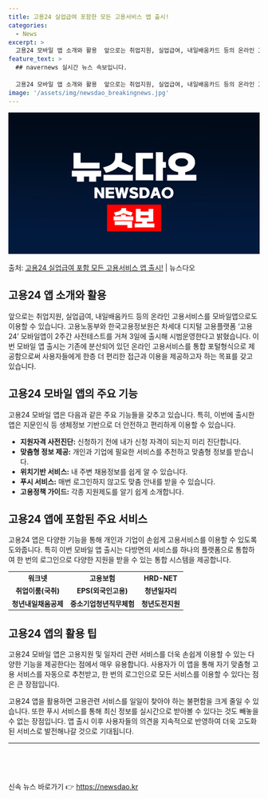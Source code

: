 ```yaml
---
title: 고용24 실업급여 포함한 모든 고용서비스 앱 출시!
categories:
  - News
excerpt: >
  고용24 모바일 앱 소개와 활용  앞으로는 취업지원, 실업급여, 내일배움카드 등의 온라인 고용서비스를 모바일…
feature_text: >
  ## navernews 실시간 뉴스 속보입니다.

  고용24 모바일 앱 소개와 활용  앞으로는 취업지원, 실업급여, 내일배움카드 등의 온라인 고용서비스를 모바일…
image: '/assets/img/newsdao_breakingnews.jpg'
---
```


![뉴스다오 속보](/assets/img/newsdao_breakingnews.jpg)

<p>출처: <a href="https://newsdao.kr/4580" rel="dofollow">고용24 실업급여 포함 모든 고용서비스 앱 출시!</a> | 뉴스다오</p>

<h2>고용24 앱 소개와 활용</h2>

<p data-ke-size="size16">앞으로는 취업지원, 실업급여, 내일배움카드 등의 온라인 고용서비스를 모바일앱으로도 이용할 수 있습니다. 고용노동부와 한국고용정보원은 차세대 디지털 고용플랫폼 ‘고용24’ 모바일앱이 2주간 사전테스트를 거쳐 3일에 출시해 시범운영한다고 밝혔습니다. 이번 모바일 앱 출시는 기존에 분산되어 있던 온라인 고용서비스를 통합 포털형식으로 제공함으로써 사용자들에게 한층 더 편리한 접근과 이용을 제공하고자 하는 목표를 갖고 있습니다.</p>

<h2 data-ke-size="size26">고용24 모바일 앱의 주요 기능</h2>

<p data-ke-size="size16">고용24 모바일 앱은 다음과 같은 주요 기능들을 갖추고 있습니다. 특히, 이번에 출시한 앱은 지문인식 등 생체정보 기반으로 더 안전하고 편리하게 이용할 수 있습니다.</p>

<ul>
  <li><b>지원자격 사전진단:</b> 신청하기 전에 내가 신청 자격이 되는지 미리 진단합니다.</li>
  <li><b>맞춤형 정보 제공:</b> 개인과 기업에 필요한 서비스를 추천하고 맞춤형 정보를 받습니다.</li>
  <li><b>위치기반 서비스:</b> 내 주변 채용정보를 쉽게 알 수 있습니다.</li>
  <li><b>푸시 서비스:</b> 매번 로그인하지 않고도 맞춤 안내를 받을 수 있습니다.</li>
  <li><b>고용정책 가이드:</b> 각종 지원제도를 알기 쉽게 소개합니다.</li>
</ul>

<h2 data-ke-size="size26">고용24 앱에 포함된 주요 서비스</h2>

<p data-ke-size="size16">고용24 앱은 다양한 기능을 통해 개인과 기업이 손쉽게 고용서비스를 이용할 수 있도록 도와줍니다. 특히 이번 모바일 앱 출시는 다방면의 서비스를 하나의 플랫폼으로 통합하여 한 번의 로그인으로 다양한 지원을 받을 수 있는 통합 시스템을 제공합니다.</p>

<table>
  <tr>
    <td style="text-align: center; height: 17px;"><b>워크넷</b></td>
    <td style="text-align: center; height: 17px;"><b>고용보험</b></td>
    <td style="text-align: center; height: 17px;"><b>HRD-NET</b></td>
  </tr>
  <tr>
    <td style="text-align: center; height: 17px;"><b>취업이룸(국취)</b></td>
    <td style="text-align: center; height: 17px;"><b>EPS(외국인고용)</b></td>
    <td style="text-align: center; height: 17px;"><b>청년일자리</b></td>
  </tr>
  <tr>
    <td style="text-align: center; height: 17px;"><b>청년내일채움공제</b></td>
    <td style="text-align: center; height: 17px;"><b>중소기업청년직무체험</b></td>
    <td style="text-align: center; height: 17px;"><b>청년도전지원</b></td>
  </tr>
</table>

<h2 data-ke-size="size26">고용24 앱의 활용 팁</h2>

<p data-ke-size="size16">고용24 모바일 앱은 고용지원 및 일자리 관련 서비스를 더욱 손쉽게 이용할 수 있는 다양한 기능을 제공한다는 점에서 매우 유용합니다. 사용자가 이 앱을 통해 자기 맞춤형 고용 서비스를 자동으로 추천받고, 한 번의 로그인으로 모든 서비스를 이용할 수 있다는 점은 큰 장점입니다.</p>

<p data-ke-size="size16">고용24 앱을 활용하면 고용관련 서비스를 일일이 찾아야 하는 불편함을 크게 줄일 수 있습니다. 또한 푸시 서비스를 통해 최신 정보를 실시간으로 받아볼 수 있다는 것도 빼놓을 수 없는 장점입니다. 앱 출시 이후 사용자들의 의견을 지속적으로 반영하여 더욱 고도화된 서비스로 발전해나갈 것으로 기대됩니다.</p>

<hr>
<p data-ke-size="size16">&nbsp;</p>
<p data-ke-size="size16">&nbsp;</p> 

신속 뉴스 바로가기 👉 <a href="https://newsdao.kr" rel="dofollow">https://newsdao.kr</a>


